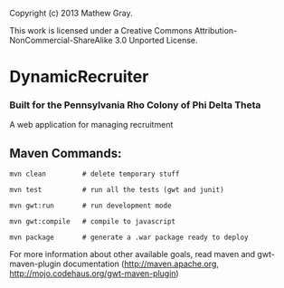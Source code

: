 Copyright (c) 2013 Mathew Gray.

This work is licensed under a Creative Commons Attribution-NonCommercial-ShareAlike 3.0 Unported License.

DynamicRecruiter
================

### Built for the Pennsylvania Rho Colony of Phi Delta Theta

A web application for managing recruitment

Maven Commands:
----------------

    mvn clean         # delete temporary stuff

    mvn test          # run all the tests (gwt and junit)

    mvn gwt:run       # run development mode

    mvn gwt:compile   # compile to javascript

    mvn package       # generate a .war package ready to deploy

For more information about other available goals, read maven and gwt-maven-plugin
documentation (http://maven.apache.org, http://mojo.codehaus.org/gwt-maven-plugin)
